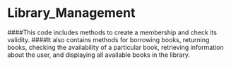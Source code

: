 # Library_Management
####This code includes methods to create a membership and check its validity. 
####It also contains methods for borrowing books, returning books, checking the availability of a particular book, retrieving information about the user, and displaying all available books in the library.
